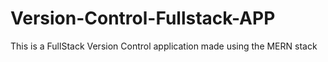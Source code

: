 # Version-Control-Fullstack-APP
This is a FullStack Version Control application made using the MERN stack
